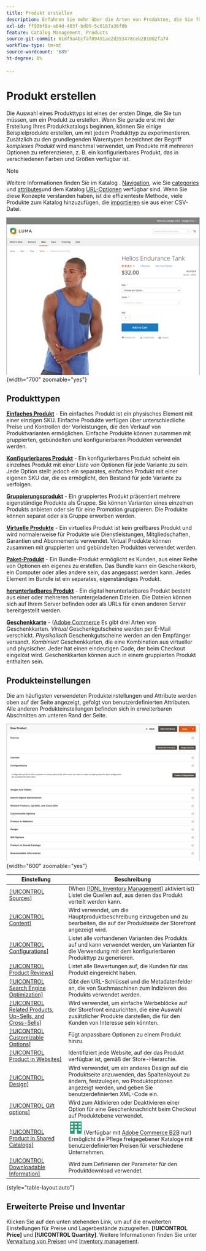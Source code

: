 ```yaml
---
title: Produkt erstellen
description: Erfahren Sie mehr über die Arten von Produkten, die Sie für Ihren Katalog erstellen können.
exl-id: ff90bf8a-a64d-403f-bd09-5c8167a36f0b
feature: Catalog Management, Products
source-git-commit: 61df9a4bcfaf09491ae2d353478ceb281082fa74
workflow-type: tm+mt
source-wordcount: '689'
ht-degree: 0%

---
```


# Produkt erstellen

Die Auswahl eines Produkttyps ist eines der ersten Dinge, die Sie tun müssen, um ein Produkt zu erstellen. Wenn Sie gerade erst mit der Erstellung Ihres Produktkatalogs beginnen, können Sie einige Beispielprodukte erstellen, um mit jedem Produkttyp zu experimentieren. Zusätzlich zu den grundlegenden Warentypen bezeichnet der Begriff _komplexes Produkt_ wird manchmal verwendet, um Produkte mit mehreren Optionen zu referenzieren, z. B. ein konfigurierbares Produkt, das in verschiedenen Farben und Größen verfügbar ist.

>[!NOTE]
>
>Weitere Informationen finden Sie im Katalog . [Navigation](navigation.md), wie Sie [categories](categories.md) und [attributes](product-attributes.md)und dem Katalog [URL-Optionen](catalog-urls.md) verfügbar sind. Wenn Sie diese Konzepte verstanden haben, ist die effizienteste Methode, viele Produkte zum Katalog hinzuzufügen, die [importieren](../systems/data-import.md) sie aus einer CSV-Datei.

![Produktseite auf der Storefront](./assets/storefront-product-page.png){width="700" zoomable="yes"}

## Produkttypen

**[Einfaches Produkt](product-create-simple.md)** - Ein einfaches Produkt ist ein physisches Element mit einer einzigen SKU. Einfache Produkte verfügen über unterschiedliche Preise und Kontrollen der Vorleistungen, die den Verkauf von Produktvarianten ermöglichen. Einfache Produkte können zusammen mit gruppierten, gebündelten und konfigurierbaren Produkten verwendet werden.

**[Konfigurierbares Produkt](product-create-configurable.md)** - Ein konfigurierbares Produkt scheint ein einzelnes Produkt mit einer Liste von Optionen für jede Variante zu sein. Jede Option stellt jedoch ein separates, einfaches Produkt mit einer eigenen SKU dar, die es ermöglicht, den Bestand für jede Variante zu verfolgen.

**[Gruppierungsprodukt](product-create-grouped.md)** - Ein gruppiertes Produkt präsentiert mehrere eigenständige Produkte als Gruppe. Sie können Varianten eines einzelnen Produkts anbieten oder sie für eine Promotion gruppieren. Die Produkte können separat oder als Gruppe erworben werden.

**[Virtuelle Produkte](product-create-virtual.md)** - Ein virtuelles Produkt ist kein greifbares Produkt und wird normalerweise für Produkte wie Dienstleistungen, Mitgliedschaften, Garantien und Abonnements verwendet. Virtual Produkte können zusammen mit gruppierten und gebündelten Produkten verwendet werden.

**[Paket-Produkt](product-create-bundle.md)**  - Ein Bundle-Produkt ermöglicht es Kunden, aus einer Reihe von Optionen ein eigenes zu erstellen. Das Bundle kann ein Geschenkkorb, ein Computer oder alles andere sein, das angepasst werden kann. Jedes Element im Bundle ist ein separates, eigenständiges Produkt.

**[herunterladbares Produkt](product-create-downloadable.md)** - Ein digital herunterladbares Produkt besteht aus einer oder mehreren heruntergeladenen Dateien. Die Dateien können sich auf Ihrem Server befinden oder als URLs für einen anderen Server bereitgestellt werden.

**[Geschenkkarte](product-gift-card-create.md)** - ([Adobe Commerce](../landing/home.md#product-editions) Es gibt drei Arten von Geschenkkarten. _Virtual_ Geschenkgutscheine werden per E-Mail verschickt. _Physikalisch_ Geschenkgutscheine werden an den Empfänger versandt. _Kombiniert_ Geschenkkarten, die eine Kombination aus virtueller und physischer. Jeder hat einen eindeutigen Code, der beim Checkout eingelöst wird. Geschenkkarten können auch in einem gruppierten Produkt enthalten sein.

## Produkteinstellungen

Die am häufigsten verwendeten Produkteinstellungen und Attribute werden oben auf der Seite angezeigt, gefolgt von benutzerdefinierten Attributen. Alle anderen Produkteinstellungen befinden sich in erweiterbaren Abschnitten am unteren Rand der Seite.

![Produkteinstellungen](./assets/product-settings.png){width="600" zoomable="yes"}

| Einstellung | Beschreibung |
|--- |--- |
| [[!UICONTROL Sources]](../inventory-management/sources-assign-per-product.md) | (When [[!DNL Inventory Management]](../inventory-management/introduction.md) aktiviert ist) Listet die Quellen auf, aus denen das Produkt verteilt werden kann. |
| [[!UICONTROL Content]](product-content.md) | Wird verwendet, um die Hauptproduktbeschreibung einzugeben und zu bearbeiten, die auf der Produktseite der Storefront angezeigt wird. |
| [[!UICONTROL Configurations]](product-configurations.md) | Listet alle vorhandenen Varianten des Produkts auf und kann verwendet werden, um Varianten für die Verwendung mit dem konfigurierbaren Produkttyp zu generieren. |
| [[!UICONTROL Product Reviews]](settings-advanced-product-reviews.md) | Listet alle Bewertungen auf, die Kunden für das Produkt eingereicht haben. |
| [[!UICONTROL Search Engine Optimization]](product-search-engine-optimization.md) | Gibt den URL-Schlüssel und die Metadatenfelder an, die von Suchmaschinen zum Indizieren des Produkts verwendet werden. |
| [[!UICONTROL Related Products, Up-Sells, and Cross-Sells]](related-products-up-sells-cross-sells.md) | Wird verwendet, um einfache Werbeblöcke auf der Storefront einzurichten, die eine Auswahl zusätzlicher Produkte darstellen, die für den Kunden von Interesse sein könnten. |
| [[!UICONTROL Customizable Options]](settings-advanced-custom-options.md) | Fügt anpassbare Optionen zu einem Produkt hinzu. |
| [[!UICONTROL Product in Websites]](settings-basic-websites.md) | Identifiziert jede Website, auf der das Produkt verfügbar ist, gemäß der Store-Hierarchie. |
| [[!UICONTROL Design]](settings-advanced-design.md) | Wird verwendet, um ein anderes Design auf die Produktseite anzuwenden, das Spaltenlayout zu ändern, festzulegen, wo Produktoptionen angezeigt werden, und geben Sie benutzerdefinierten XML-Code ein. |
| [[!UICONTROL Gift options]](product-gift-options.md) | Wird zum Aktivieren oder Deaktivieren einer Option für eine Geschenknachricht beim Checkout auf Produktebene verwendet. |
| [[!UICONTROL Product In Shared Catalogs]](../b2b/catalog-shared.md) | ![Adobe Commerce B2B](../assets/b2b.svg) (Verfügbar mit [Adobe Commerce B2B](../b2b/introduction.md) nur) Ermöglicht die Pflege freigegebener Kataloge mit benutzerdefinierten Preisen für verschiedene Unternehmen. |
| [[!UICONTROL Downloadable Information]](product-create-downloadable.md#step-5-complete-the-downloadable-information) | Wird zum Definieren der Parameter für den Produktdownload verwendet. |

{style="table-layout:auto"}

## Erweiterte Preise und Inventar

Klicken Sie auf den unten stehenden Link, um auf die erweiterten Einstellungen für Preise und Lagerbestände zuzugreifen. **[!UICONTROL Price]** und **[!UICONTROL Quantity]**. Weitere Informationen finden Sie unter [Verwaltung von Preisen](pricing-advanced.md) und [Inventory management](../inventory-management/introduction.md).
